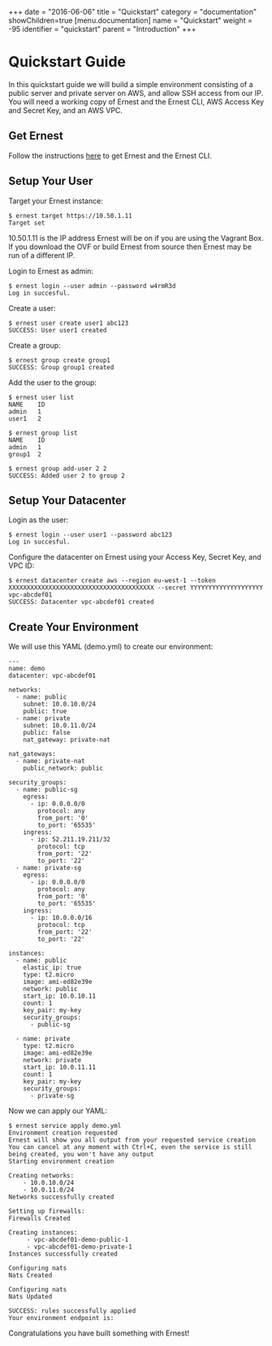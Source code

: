 +++
date = "2016-06-06"
title = "Quickstart"
category = "documentation"
showChildren=true
[menu.documentation]
  name = "Quickstart"
  weight = -95
  identifier = "quickstart"
  parent = "Introduction"
+++

# Quickstart Guide

In this quickstart guide we will build a simple environment consisting of a public server and private server on AWS, and allow SSH access from our IP. You will need a working copy of Ernest and the Ernest CLI, AWS Access Key and Secret Key, and an AWS VPC.

## Get Ernest

Follow the instructions [here](/download/) to get Ernest and the Ernest CLI.

## Setup Your User

Target your Ernest instance:

```
$ ernest target https://10.50.1.11
Target set

```

10.50.1.11 is the IP address Ernest will be on if you are using the Vagrant Box. If you download the OVF or build Ernest from source then Ernest may be run of a different IP.

Login to Ernest as admin:

```
$ ernest login --user admin --password w4rmR3d
Log in succesful.

```
Create a user:

```
$ ernest user create user1 abc123
SUCCESS: User user1 created

```

Create a group:

```
$ ernest group create group1
SUCCESS: Group group1 created

```

Add the user to the group:

```
$ ernest user list
NAME	ID
admin	1
user1	2

$ ernest group list
NAME	ID
admin	1
group1	2

$ ernest group add-user 2 2
SUCCESS: Added user 2 to group 2

```

## Setup Your Datacenter

Login as the user:

```
$ ernest login --user user1 --password abc123
Log in succesful.

```

Configure the datacenter on Ernest using your Access Key, Secret Key, and VPC ID:

```
$ ernest datacenter create aws --region eu-west-1 --token XXXXXXXXXXXXXXXXXXXXXXXXXXXXXXXXXXXXXXXX --secret YYYYYYYYYYYYYYYYYYYY vpc-abcdef01
SUCCESS: Datacenter vpc-abcdef01 created

```

## Create Your Environment

We will use this YAML (demo.yml) to create our environment:

```
---
name: demo
datacenter: vpc-abcdef01

networks:
  - name: public
    subnet: 10.0.10.0/24
    public: true
  - name: private
    subnet: 10.0.11.0/24
    public: false
    nat_gateway: private-nat

nat_gateways:
  - name: private-nat
    public_network: public

security_groups:
  - name: public-sg
    egress:
      - ip: 0.0.0.0/0
        protocol: any
        from_port: '0'
        to_port: '65535'
    ingress:
      - ip: 52.211.19.211/32
        protocol: tcp
        from_port: '22'
        to_port: '22'
  - name: private-sg
    egress:
      - ip: 0.0.0.0/0
        protocol: any
        from_port: '0'
        to_port: '65535'
    ingress:
      - ip: 10.0.0.0/16
        protocol: tcp
        from_port: '22'
        to_port: '22'

instances:
  - name: public
    elastic_ip: true
    type: t2.micro
    image: ami-ed82e39e
    network: public
    start_ip: 10.0.10.11
    count: 1
    key_pair: my-key
    security_groups:
      - public-sg

  - name: private
    type: t2.micro
    image: ami-ed82e39e
    network: private
    start_ip: 10.0.11.11
    count: 1
    key_pair: my-key
    security_groups:
      - private-sg

```

Now we can apply our YAML:

```
$ ernest service apply demo.yml 
Environment creation requested
Ernest will show you all output from your requested service creation
You can cancel at any moment with Ctrl+C, even the service is still being created, you won't have any output
Starting environment creation

Creating networks:
	- 10.0.10.0/24
	- 10.0.11.0/24
Networks successfully created

Setting up firewalls:
Firewalls Created

Creating instances:
	 - vpc-abcdef01-demo-public-1
	 - vpc-abcdef01-demo-private-1
Instances successfully created

Configuring nats
Nats Created

Configuring nats
Nats Updated

SUCCESS: rules successfully applied
Your environment endpoint is: 

```

Congratulations you have built something with Ernest!